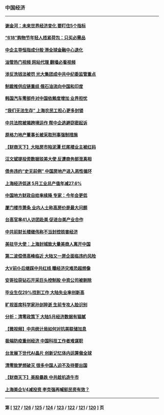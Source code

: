 ### 中国经济
---
#### [谢金河：未来世界经济变化 要盯住5个指标](../../pages/ncid283/n13763396.md?06202045) 
#### [“618”购物节年轻人捂紧荷包：只买必需品](../../pages/ncid283/n13763064.md?06202045) 
#### [中企主导恒指成分股 港全球金融中心退化](../../pages/ncid283/n13763111.md?06202045) 
#### [油管热门视频 网站代理 翻墙必看视频](http://209.222.30.114:81/youtube.html?06202045)
#### [涉反洗钱法被罚 光大集团成中共中纪委监管重点](../../pages/ncid283/n13762920.md?06202045) 
#### [制裁推供应链重组 俄石油流向中国和印度](../../pages/ncid283/n13762897.md?06202045) 
#### [韩国汽车零部件对中国依赖度增加 业界担忧](../../pages/ncid283/n13762855.md?06202045) 
#### [“我们无法生存” 上海农民工担心更多封锁](../../pages/ncid283/n13762021.md?06202045) 
#### [中共法院被揭跨境运作 帮中企逃避窃密起诉](../../pages/ncid283/n13761140.md?06202045) 
#### [原格力地产董事长被采取刑事强制措施](../../pages/ncid283/n13762065.md?06202045) 
#### [【财商天下】大陆房市陷泥潭 烂尾楼业主被红码](../../pages/ncid283/n13761890.md?06202045) 
#### [汪文斌提投资数据驳美大使 反遭商务部泄真相](../../pages/ncid283/n13761701.md?06202045) 
#### [债务违约“史无前例” 中国房地产进入恶性循环](../../pages/ncid283/n13761873.md?06202045) 
#### [上海经济低迷 5月工业总产值年减27.6%](../../pages/ncid283/n13761704.md?06202045) 
#### [中国地方财政自给率续降 专家：今年会更低](../../pages/ncid283/n13761613.md?06202045) 
#### [厦门楼市萧条 业内人士称高房价是最大问题](../../pages/ncid283/n13761438.md?06202045) 
#### [台高官率41人访团赴美 促进台美产业合作](../../pages/ncid283/n13761432.md?06202045) 
#### [中共前财长楼继伟称不当封控损害经济](../../pages/ncid283/n13761368.md?06202045) 
#### [美驻华大使：上海封城致大量美商人离开中国](../../pages/ncid283/n13761148.md?06202045) 
#### [第二波偿债高峰临近 大陆又一房企面临违约风险](../../pages/ncid283/n13761177.md?06202045) 
#### [大V前仆后继踩中共红线 曝经济灾难恐超想像](../../pages/ncid283/n13761107.md?06202045) 
#### [安哥拉获钻石开采巨头控制股 中资公司被剔除](../../pages/ncid283/n13761101.md?06202045) 
#### [毕业生仅29%找到工作 大陆失业率创新高](../../pages/ncid283/n13761096.md?06202045) 
#### [旷视首席科学家孙剑猝逝 生前专攻人脸识别](../../pages/ncid283/n13760859.md?06202045) 
#### [分析：清零政策下 大陆5月经济数据有猫腻](../../pages/ncid283/n13761057.md?06202045) 
#### [【微视频】中共统计局如何对抗美联储加息](../../pages/ncid283/n13761018.md?06202045) 
#### [极端防疫重创经济 中国科技工作者难谋职](../../pages/ncid283/n13760865.md?06202045) 
#### [台发展下世代AI晶片 创新记忆体内运算傲全球](../../pages/ncid283/n13760899.md?06202045) 
#### [清零致梦想破灭 很多中国人迫不及待要出国](../../pages/ncid283/n13760493.md?06202045) 
#### [【财商天下】美股暴跌 中共趁机造牛市](../../pages/ncid283/n13760341.md?06202045) 
#### [上海美企1/4减投资 李克强再喊挺民资有效？](../../pages/ncid283/n13759443.md?06202045) 

---
#### 第 [ [127](./127.md?06202045) / [126](./126.md?06202045) / [125](./125.md?06202045) / [124](./124.md?06202045) / [123](./123.md?06202045) / [122](./122.md?06202045) / [121](./121.md?06202045) / [120](./120.md?06202045) ] 页
